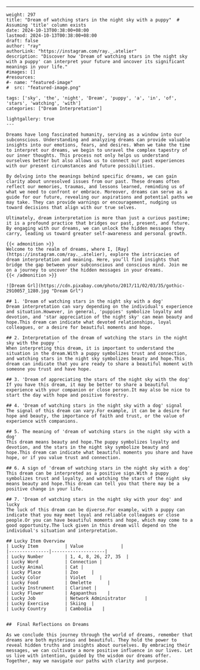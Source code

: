 ---
    weight: 297
    title: "Dream of watching stars in the night sky with a puppy"  # Assuming 'title' column exists
    date: 2024-10-13T00:38:00+08:00
    lastmod: 2024-10-13T00:38:00+08:00
    draft: false
    author: "ray"
    authorLink: "https://instagram.com/ray._.atelier"
    description: "Discover how 'Dream of watching stars in the night sky with a puppy' can interpret your future and uncover its significant meanings in your life."
    #images: []
    #resources:
    #- name: "featured-image"
    #  src: "featured-image.png"
    
    tags: ['sky', 'the', 'night', 'Dream', 'puppy', 'a', 'in', 'of', 'stars', 'watching', 'with']
    categories: ["Dream Interpretation"]
    
    lightgallery: true
    ---
    
    Dreams have long fascinated humanity, serving as a window into our subconscious. Understanding and analyzing dreams can provide valuable insights into our emotions, fears, and desires. When we take the time to interpret our dreams, we begin to unravel the complex tapestry of our inner thoughts. This process not only helps us understand ourselves better but also allows us to connect our past experiences with our present circumstances and future possibilities.
    
    By delving into the meanings behind specific dreams, we can gain clarity about unresolved issues from our past. These dreams often reflect our memories, traumas, and lessons learned, reminding us of what we need to confront or embrace. Moreover, dreams can serve as a guide for our future, revealing our aspirations and potential paths we may take. They can provide warnings or encouragement, nudging us toward decisions that align with our true selves.
    
    Ultimately, dream interpretation is more than just a curious pastime; it is a profound practice that bridges our past, present, and future. By engaging with our dreams, we can unlock the hidden messages they carry, leading us toward greater self-awareness and personal growth.
    
    {{< admonition >}}
    Welcome to the realm of dreams, where I, [Ray](https://instagram.com/ray._.atelier), explore the intricacies of dream interpretation and meaning. Here, you’ll find insights that bridge the gap between your subconscious and conscious mind. Join me on a journey to uncover the hidden messages in your dreams.
    {{< /admonition >}}
    
    ![Dream Grl](https://cdn.pixabay.com/photo/2017/11/02/03/35/gothic-2910057_1280.jpg "Dream Grl")
    
    ## 1. 'Dream of watching stars in the night sky with a dog'
    Dream interpretation can vary depending on the individual's experience and situation.However, in general, 'puppies' symbolize loyalty and devotion, and 'star appreciation of the night sky' can mean beauty and hope.This dream can indicate what devoted relationships, loyal colleagues, or a desire for beautiful moments and hope.
    
    ## 2. Interpretation of the dream of watching the stars in the night sky with the puppy '
    When interpreting this dream, it is important to understand the situation in the dream.With a puppy symbolizes trust and connection, and watching stars in the night sky symbolizes beauty and hope.This dream can indicate that you are ready to share a beautiful moment with someone you trust and have hope.
    
    ## 3. 'Dream of appreciating the stars of the night sky with the dog'
    If you have this dream, it may be better to share a beautiful experience with your companion or close person.It may also be nice to start the day with hope and positive forestry.
    
    ## 4. 'Dream of watching stars in the night sky with a dog' signal
    The signal of this dream can vary.For example, it can be a desire for hope and beauty, the importance of faith and trust, or the value of experience with companions.
    
    ## 5. The meaning of 'dream of watching stars in the night sky with a dog'
    This dream means beauty and hope.The puppy symbolizes loyalty and devotion, and the stars in the night sky symbolize beauty and hope.This dream can indicate what beautiful moments you share and have hope, or if you value trust and connection.
    
    ## 6. A sign of 'dream of watching stars in the night sky with a dog'
    This dream can be interpreted as a positive sign.With a puppy symbolizes trust and loyalty, and watching the stars of the night sky means beauty and hope.This dream can tell you that there may be a positive change in your life.
    
    ## 7. 'Dream of watching stars in the night sky with your dog' and lucky
    The luck of this dream can be diverse.For example, with a puppy can indicate that you may meet loyal and reliable colleagues or close people.Or you can have beautiful moments and hope, which may come to a good opportunity.The luck given in this dream will depend on the individual's situation and interpretation.
    
    ## Lucky Item Overview
    | Lucky Item          | Value              |
    |---------------|--------------------|
    | Lucky Number        | 1, 4, 8, 26, 27, 35  |
    | Lucky Word          | Connection |
    | Lucky Animal        | Cat |
    | Lucky Place         | Zoo     |
    | Lucky Color         | Violet     |
    | Lucky Food          | Omelette      |
    | Lucky Instrument    | Clarinet |
    | Lucky Flower        | Agapanthus    |
    | Lucky Job           | Network Administrator       |
    | Lucky Exercise      | Skiing  |
    | Lucky Country       | Cambodia    |
    
    
    ##  Final Reflections on Dreams
    
    As we conclude this journey through the world of dreams, remember that dreams are both mysterious and beautiful. They hold the power to reveal hidden truths and insights about ourselves. By embracing their messages, we can cultivate a more positive influence in our lives. Let us live with intention, guided by the wisdom our dreams offer. Together, may we navigate our paths with clarity and purpose.
    